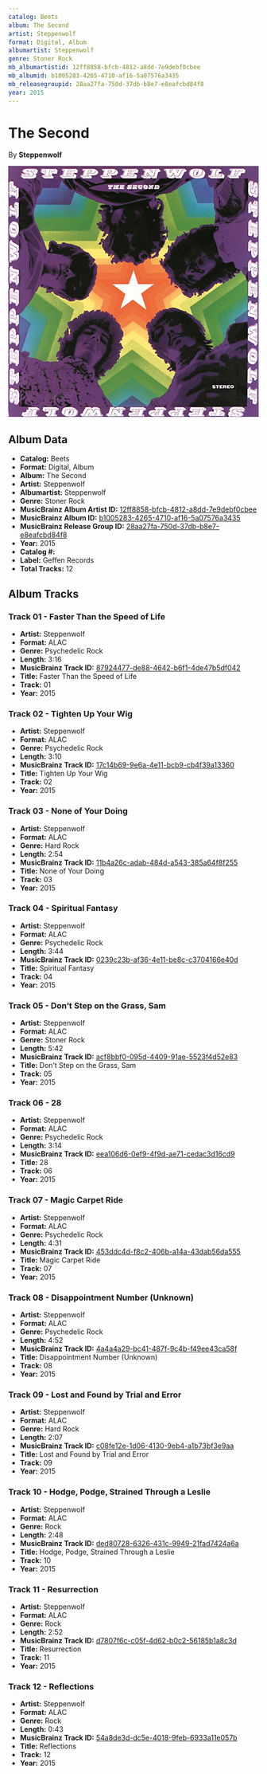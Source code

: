 ```yaml
---
catalog: Beets
album: The Second
artist: Steppenwolf
format: Digital, Album
albumartist: Steppenwolf
genre: Stoner Rock
mb_albumartistid: 12ff8858-bfcb-4812-a8dd-7e9debf0cbee
mb_albumid: b1005283-4265-4710-af16-5a07576a3435
mb_releasegroupid: 28aa27fa-750d-37db-b8e7-e8eafcbd84f8
year: 2015
---
```


# The Second

By **Steppenwolf**

![](../../assets/beetscovers/Steppenwolf-The_Second.jpg)

## Album Data

- **Catalog:** Beets
- **Format:** Digital, Album
- **Album:** The Second
- **Artist:** Steppenwolf
- **Albumartist:** Steppenwolf
- **Genre:** Stoner Rock
- **MusicBrainz Album Artist ID:** [12ff8858-bfcb-4812-a8dd-7e9debf0cbee](https://musicbrainz.org/artist/12ff8858-bfcb-4812-a8dd-7e9debf0cbee)
- **MusicBrainz Album ID:** [b1005283-4265-4710-af16-5a07576a3435](https://musicbrainz.org/release/b1005283-4265-4710-af16-5a07576a3435)
- **MusicBrainz Release Group ID:** [28aa27fa-750d-37db-b8e7-e8eafcbd84f8](https://musicbrainz.org/release-group/28aa27fa-750d-37db-b8e7-e8eafcbd84f8)
- **Year:** 2015
- **Catalog #:** 
- **Label:** Geffen Records
- **Total Tracks:** 12

## Album Tracks

### Track 01 - Faster Than the Speed of Life

- **Artist:** Steppenwolf
- **Format:** ALAC
- **Genre:** Psychedelic Rock
- **Length:** 3:16
- **MusicBrainz Track ID:** [87924477-de88-4642-b6f1-4de47b5df042](https://musicbrainz.org/recording/87924477-de88-4642-b6f1-4de47b5df042)
- **Title:** Faster Than the Speed of Life
- **Track:** 01
- **Year:** 2015

### Track 02 - Tighten Up Your Wig

- **Artist:** Steppenwolf
- **Format:** ALAC
- **Genre:** Psychedelic Rock
- **Length:** 3:10
- **MusicBrainz Track ID:** [17c14b69-9e6a-4e11-bcb9-cb4f39a13360](https://musicbrainz.org/recording/17c14b69-9e6a-4e11-bcb9-cb4f39a13360)
- **Title:** Tighten Up Your Wig
- **Track:** 02
- **Year:** 2015

### Track 03 - None of Your Doing

- **Artist:** Steppenwolf
- **Format:** ALAC
- **Genre:** Hard Rock
- **Length:** 2:54
- **MusicBrainz Track ID:** [11b4a26c-adab-484d-a543-385a64f8f255](https://musicbrainz.org/recording/11b4a26c-adab-484d-a543-385a64f8f255)
- **Title:** None of Your Doing
- **Track:** 03
- **Year:** 2015

### Track 04 - Spiritual Fantasy

- **Artist:** Steppenwolf
- **Format:** ALAC
- **Genre:** Psychedelic Rock
- **Length:** 3:44
- **MusicBrainz Track ID:** [0239c23b-af36-4e11-be8c-c3704166e40d](https://musicbrainz.org/recording/0239c23b-af36-4e11-be8c-c3704166e40d)
- **Title:** Spiritual Fantasy
- **Track:** 04
- **Year:** 2015

### Track 05 - Don’t Step on the Grass, Sam

- **Artist:** Steppenwolf
- **Format:** ALAC
- **Genre:** Stoner Rock
- **Length:** 5:42
- **MusicBrainz Track ID:** [acf8bbf0-095d-4409-91ae-5523f4d52e83](https://musicbrainz.org/recording/acf8bbf0-095d-4409-91ae-5523f4d52e83)
- **Title:** Don’t Step on the Grass, Sam
- **Track:** 05
- **Year:** 2015

### Track 06 - 28

- **Artist:** Steppenwolf
- **Format:** ALAC
- **Genre:** Psychedelic Rock
- **Length:** 3:14
- **MusicBrainz Track ID:** [eea106d6-0ef9-4f9d-ae71-cedac3d16cd9](https://musicbrainz.org/recording/eea106d6-0ef9-4f9d-ae71-cedac3d16cd9)
- **Title:** 28
- **Track:** 06
- **Year:** 2015

### Track 07 - Magic Carpet Ride

- **Artist:** Steppenwolf
- **Format:** ALAC
- **Genre:** Psychedelic Rock
- **Length:** 4:31
- **MusicBrainz Track ID:** [453ddc4d-f8c2-406b-a14a-43dab56da555](https://musicbrainz.org/recording/453ddc4d-f8c2-406b-a14a-43dab56da555)
- **Title:** Magic Carpet Ride
- **Track:** 07
- **Year:** 2015

### Track 08 - Disappointment Number (Unknown)

- **Artist:** Steppenwolf
- **Format:** ALAC
- **Genre:** Psychedelic Rock
- **Length:** 4:52
- **MusicBrainz Track ID:** [4a4a4a29-bc41-487f-9c4b-f49ee43ca58f](https://musicbrainz.org/recording/4a4a4a29-bc41-487f-9c4b-f49ee43ca58f)
- **Title:** Disappointment Number (Unknown)
- **Track:** 08
- **Year:** 2015

### Track 09 - Lost and Found by Trial and Error

- **Artist:** Steppenwolf
- **Format:** ALAC
- **Genre:** Hard Rock
- **Length:** 2:07
- **MusicBrainz Track ID:** [c08fe12e-1d06-4130-9eb4-a1b73bf3e9aa](https://musicbrainz.org/recording/c08fe12e-1d06-4130-9eb4-a1b73bf3e9aa)
- **Title:** Lost and Found by Trial and Error
- **Track:** 09
- **Year:** 2015

### Track 10 - Hodge, Podge, Strained Through a Leslie

- **Artist:** Steppenwolf
- **Format:** ALAC
- **Genre:** Rock
- **Length:** 2:48
- **MusicBrainz Track ID:** [ded80728-6326-431c-9949-21fad7424a6a](https://musicbrainz.org/recording/ded80728-6326-431c-9949-21fad7424a6a)
- **Title:** Hodge, Podge, Strained Through a Leslie
- **Track:** 10
- **Year:** 2015

### Track 11 - Resurrection

- **Artist:** Steppenwolf
- **Format:** ALAC
- **Genre:** Rock
- **Length:** 2:52
- **MusicBrainz Track ID:** [d7807f6c-c05f-4d62-b0c2-56185b1a8c3d](https://musicbrainz.org/recording/d7807f6c-c05f-4d62-b0c2-56185b1a8c3d)
- **Title:** Resurrection
- **Track:** 11
- **Year:** 2015

### Track 12 - Reflections

- **Artist:** Steppenwolf
- **Format:** ALAC
- **Genre:** Rock
- **Length:** 0:43
- **MusicBrainz Track ID:** [54a8de3d-dc5e-4018-9feb-6933a11e057b](https://musicbrainz.org/recording/54a8de3d-dc5e-4018-9feb-6933a11e057b)
- **Title:** Reflections
- **Track:** 12
- **Year:** 2015

